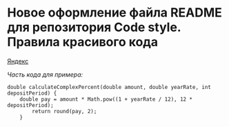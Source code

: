 # Новое оформление файла README для репозитория **Code style. Правила красивого кода**
[Яндекс](https://www.yandex.ru "Я Yandex!")

_Часть кода для примера:_
``` public class DepositCalculator {
double calculateComplexPercent(double amount, double yearRate, int depositPeriod) {
    double pay = amount * Math.pow((1 + yearRate / 12), 12 * depositPeriod);
        return round(pay, 2);
    }
```